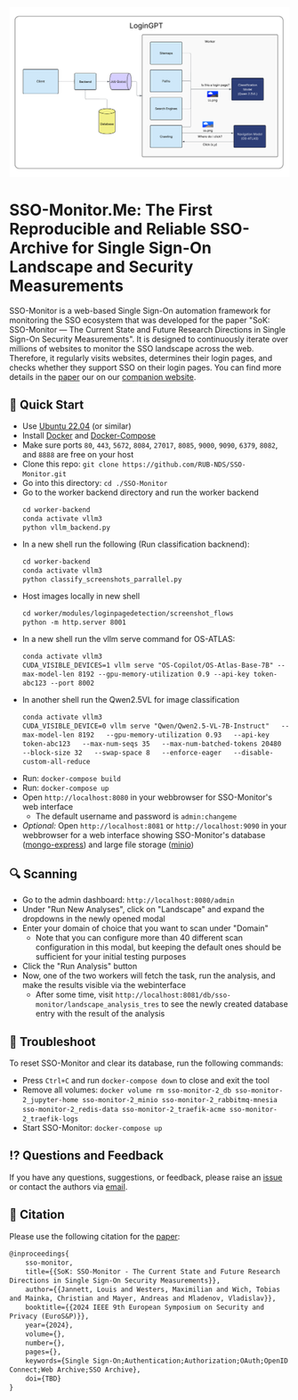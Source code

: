 <p align="center"><img src="logingpt.png"></p>

# SSO-Monitor.Me: The First Reproducible and Reliable SSO-Archive for Single Sign-On Landscape and Security Measurements

SSO-Monitor is a web-based Single Sign-On automation framework for monitoring the SSO ecosystem that was developed for the paper
"SoK: SSO-Monitor — The Current State and Future Research Directions in Single Sign-On Security Measurements".
It is designed to continuously iterate over millions of websites to monitor the SSO landscape across the web.
Therefore, it regularly visits websites, determines their login pages, and checks whether they support SSO on their login pages.
You can find more details in the [paper](https://sso-monitor.me/paper.pdf) our on our [companion website](https://sso-monitor.me/).

## 🚀 Quick Start

- Use [Ubuntu 22.04](https://releases.ubuntu.com/jammy/) (or similar)
- Install [Docker](https://docs.docker.com/get-docker/) and [Docker-Compose](https://docs.docker.com/compose/install/)
- Make sure ports `80`, `443`, `5672`, `8084`, `27017`, `8085`, `9000`, `9090`, `6379`, `8082`, and `8888` are free on your host
- Clone this repo: `git clone https://github.com/RUB-NDS/SSO-Monitor.git`
- Go into this directory: `cd ./SSO-Monitor`
- Go to the worker backend directory and run the worker backend
  ```
  cd worker-backend
  conda activate vllm3
  python vllm_backend.py
  ```
- In a new shell run the following (Run classification backnend):
  ```
  cd worker-backend
  conda activate vllm3
  python classify_screenshots_parrallel.py
  ```
- Host images locally in new shell
  ```
  cd worker/modules/loginpagedetection/screenshot_flows
  python -m http.server 8001
  ```
- In a new shell run the vllm serve command for OS-ATLAS:
  ```
  conda activate vllm3
  CUDA_VISIBLE_DEVICES=1 vllm serve "OS-Copilot/OS-Atlas-Base-7B" --max-model-len 8192 --gpu-memory-utilization 0.9 --api-key token-abc123 --port 8002
  ```
- In another shell run the Qwen2.5VL for image classification
  ```
  conda activate vllm3
  CUDA_VISIBLE_DEVICE=0 vllm serve "Qwen/Qwen2.5-VL-7B-Instruct"   --max-model-len 8192   --gpu-memory-utilization 0.93   --api-key token-abc123   --max-num-seqs 35   --max-num-batched-tokens 20480   --block-size 32   --swap-space 8   --enforce-eager   --disable-custom-all-reduce
  ```
- Run: `docker-compose build`
- Run: `docker-compose up`
- Open `http://localhost:8080` in your webbrowser for SSO-Monitor's web interface
  - The default username and password is `admin:changeme`
- *Optional:* Open `http://localhost:8081` or `http://localhost:9090` in your webbrowser for a web interface showing SSO-Monitor's database ([mongo-express](https://github.com/mongo-express/mongo-express)) and large file storage ([minio](https://min.io/))

## 🔍 Scanning

- Go to the admin dashboard: `http://localhost:8080/admin`
- Under "Run New Analyses", click on "Landscape" and expand the dropdowns in the newly opened modal
- Enter your domain of choice that you want to scan under "Domain"
  - Note that you can configure more than 40 different scan configuration in this modal, but keeping the default ones should be sufficient for your initial testing purposes
- Click the "Run Analysis" button
- Now, one of the two workers will fetch the task, run the analysis, and make the results visible via the webinterface
  - After some time, visit `http://localhost:8081/db/sso-monitor/landscape_analysis_tres` to see the newly created database entry with the result of the analysis

## 👾 Troubleshoot

To reset SSO-Monitor and clear its database, run the following commands:
- Press `Ctrl+C` and run `docker-compose down` to close and exit the tool
- Remove all volumes: `docker volume rm sso-monitor-2_db sso-monitor-2_jupyter-home sso-monitor-2_minio sso-monitor-2_rabbitmq-mnesia sso-monitor-2_redis-data sso-monitor-2_traefik-acme sso-monitor-2_traefik-logs`
- Start SSO-Monitor: `docker-compose up`

## ⁉️ Questions and Feedback

If you have any questions, suggestions, or feedback, please raise an [issue](https://github.com/RUB-NDS/SSO-Monitor/issues) or contact the authors via [email](https://sso-monitor.me/).

## 📝 Citation

Please use the following citation for the [paper](https://sso-monitor.me//paper.pdf):
```
@inproceedings{
    sso-monitor,
    title={{SoK: SSO-Monitor - The Current State and Future Research Directions in Single Sign-On Security Measurements}},
    author={{Jannett, Louis and Westers, Maximilian and Wich, Tobias and Mainka, Christian and Mayer, Andreas and Mladenov, Vladislav}},
    booktitle={{2024 IEEE 9th European Symposium on Security and Privacy (EuroS&P)}},
    year={2024},
    volume={},
    number={},
    pages={},
    keywords={Single Sign-On;Authentication;Authorization;OAuth;OpenID Connect;Web Archive;SSO Archive},
    doi={TBD}
}
```
